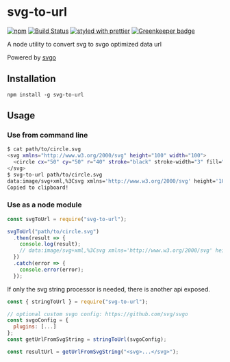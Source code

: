 # svg-to-url

[![npm](https://img.shields.io/npm/v/svg-to-url.svg)]() [![Build Status](https://travis-ci.org/zillding/svg-to-url.svg?branch=master)](https://travis-ci.org/zillding/svg-to-url) [![styled with prettier](https://img.shields.io/badge/styled_with-prettier-ff69b4.svg)](https://github.com/prettier/prettier) [![Greenkeeper badge](https://badges.greenkeeper.io/zillding/svg-to-url.svg)](https://greenkeeper.io/)

A node utility to convert svg to svgo optimized data url

Powered by [svgo](https://github.com/svg/svgo)

## Installation

`npm install -g svg-to-url`

## Usage

### Use from command line

```sh
$ cat path/to/circle.svg
<svg xmlns="http://www.w3.org/2000/svg" height="100" width="100">
  <circle cx="50" cy="50" r="40" stroke="black" stroke-width="3" fill="red" />
</svg>
$ svg-to-url path/to/circle.svg
data:image/svg+xml,%3Csvg xmlns='http://www.w3.org/2000/svg' height='100' width='100'%3E%3Ccircle cx='50' cy='50' r='40' stroke='%23000' stroke-width='3' fill='red'/%3E%3C/svg%3E
Copied to clipboard!
```

### Use as a node module

```js
const svgToUrl = require("svg-to-url");

svgToUrl("path/to/circle.svg")
  .then(result => {
    console.log(result);
    // data:image/svg+xml,%3Csvg xmlns='http://www.w3.org/2000/svg' height='100' width='100'%3E%3Ccircle cx='50' cy='50' r='40' stroke='%23000' stroke-width='3' fill='red'/%3E%3C/svg%3E
  })
  .catch(error => {
    console.error(error);
  });
```

If only the svg string processor is needed, there is another api exposed.

```js
const { stringToUrl } = require("svg-to-url");

// optional custom svgo config: https://github.com/svg/svgo
const svgoConfig = {
  plugins: [...]
};
const getUrlFromSvgString = stringToUrl(svgoConfig);

const resultUrl = getUrlFromSvgString("<svg>...</svg>");
```
